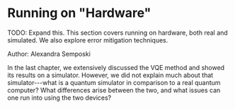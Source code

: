 # Running on "Hardware"

TODO: Expand this. This section covers running on hardware, both real and simulated. We also explore error mitigation techniques.

Author: Alexandra Semposki

In the last chapter, we extensively discussed the VQE method and showed its results on a simulator. However, we did not explain much about that simulator---what is a quantum simulator in comparison to a real quantum computer? What differences arise between the two, and what issues can one run into using the two devices? 

